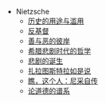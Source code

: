 <!-- * [Nietzsche](Nietzsche/README.md) -->
- Nietzsche
  - [历史的用途与滥用](Nietzsche/历史的用途与滥用.md)
  - [反基督](Nietzsche/反基督.md)
  - [善与恶的彼岸](Nietzsche/善与恶的彼岸.md)
  - [希腊悲剧时代的哲学](Nietzsche/希腊悲剧时代的哲学.md)
  - [悲剧的诞生](Nietzsche/悲剧的诞生.md)
  - [扎拉图斯特拉如是说](Nietzsche/扎拉图斯特拉如是说.md)
  - [瞧，这个人：尼采自传](Nietzsche/瞧，这个人：尼采自传.md)
  - [论道德的谱系](Nietzsche/论道德的谱系.md)
